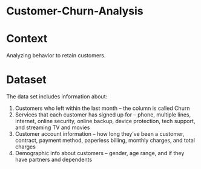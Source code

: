 # Customer-Churn-Analysis
# Context
Analyzing behavior to retain customers.
# Dataset
The data set includes information about:
   1. Customers who left within the last month – the column is called Churn
   2. Services that each customer has signed up for – phone, multiple lines, internet, online security, online backup, device protection, tech support, and streaming TV and movies
   3. Customer account information – how long they’ve been a customer, contract, payment method, paperless billing, monthly charges, and total charges
   4. Demographic info about customers – gender, age range, and if they have partners and dependents
